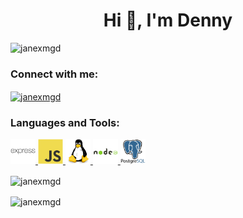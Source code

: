 <h1 align="center">Hi 👋, I'm Denny</h1>
<!-- <h3 align="center">A boy who likes anime</h3> -->

<p align="left"> <img src="https://komarev.com/ghpvc/?username=janexmgd&label=Profile%20views&color=0e75b6&style=flat" alt="janexmgd" /> </p>

<h3 align="left">Connect with me:</h3>
<p align="left">
<a href="https://fb.com/janexmgd" target="blank"><img align="center" src="https://raw.githubusercontent.com/rahuldkjain/github-profile-readme-generator/master/src/images/icons/Social/facebook.svg" alt="janexmgd" height="30" width="40" /></a>
</p>

<h3 align="left">Languages and Tools:</h3>
<p align="left"> <a href="https://expressjs.com" target="_blank" rel="noreferrer"> <img src="https://raw.githubusercontent.com/devicons/devicon/master/icons/express/express-original-wordmark.svg" alt="express" width="40" height="40"/> </a> <a href="https://developer.mozilla.org/en-US/docs/Web/JavaScript" target="_blank" rel="noreferrer"> <img src="https://raw.githubusercontent.com/devicons/devicon/master/icons/javascript/javascript-original.svg" alt="javascript" width="40" height="40"/> </a> <a href="https://www.linux.org/" target="_blank" rel="noreferrer"> <img src="https://raw.githubusercontent.com/devicons/devicon/master/icons/linux/linux-original.svg" alt="linux" width="40" height="40"/> </a> <a href="https://nodejs.org" target="_blank" rel="noreferrer"> <img src="https://raw.githubusercontent.com/devicons/devicon/master/icons/nodejs/nodejs-original-wordmark.svg" alt="nodejs" width="40" height="40"/> </a> <a href="https://www.postgresql.org" target="_blank" rel="noreferrer"> <img src="https://raw.githubusercontent.com/devicons/devicon/master/icons/postgresql/postgresql-original-wordmark.svg" alt="postgresql" width="40" height="40"/> </a> </p>

<p><img align="center" src="https://github-readme-stats.vercel.app/api/top-langs?username=janexmgd&show_icons=true&locale=en&layout=compact" alt="janexmgd" /></p>

<p><img align="center" src="https://github-readme-streak-stats.herokuapp.com/?user=janexmgd&" alt="janexmgd" /></p>
